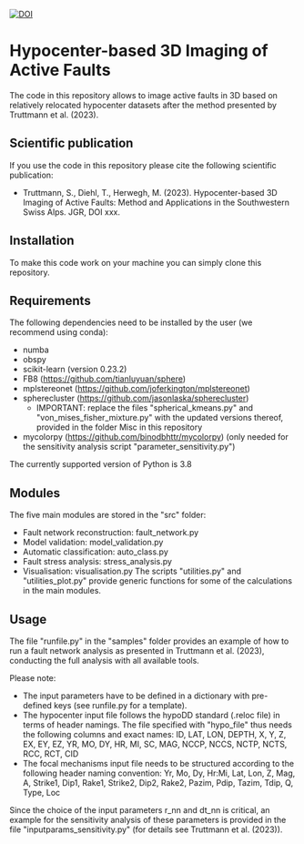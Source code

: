 

[![DOI](https://zenodo.org/badge/582537470.svg)](https://zenodo.org/badge/latestdoi/582537470)



# Hypocenter-based 3D Imaging of Active Faults

The code in this repository allows to image active faults in 3D based on relatively relocated hypocenter datasets after the method presented by Truttmann et al. (2023).

## Scientific publication
If you use the code in this repository please cite the following scientific publication:
- Truttmann, S., Diehl, T., Herwegh, M. (2023). Hypocenter-based 3D Imaging of Active Faults: Method and Applications in the Southwestern Swiss Alps. JGR, DOI xxx.

## Installation
To make this code work on your machine you can simply clone this repository. 

## Requirements
The following dependencies need to be installed by the user (we recommend using conda):
- numba
- obspy
- scikit-learn (version 0.23.2)
- FB8 (https://github.com/tianluyuan/sphere)
- mplstereonet (https://github.com/joferkington/mplstereonet)
- spherecluster (https://github.com/jasonlaska/spherecluster)
    - IMPORTANT: replace the files "spherical_kmeans.py" and "von_mises_fisher_mixture.py" with the updated versions thereof, provided in the folder Misc in this repository
- mycolorpy (https://github.com/binodbhttr/mycolorpy) (only needed for the sensitivity analysis script "parameter_sensitivity.py")

The currently supported version of Python is 3.8

## Modules
The five main modules are stored in the "src" folder:
- Fault network reconstruction: fault_network.py
- Model validation: model_validation.py
- Automatic classification: auto_class.py
- Fault stress analysis: stress_analysis.py
- Visualisation: visualisation.py
The scripts "utilities.py" and "utilities_plot.py" provide generic functions for some of the calculations in the main modules.

## Usage
The file "runfile.py" in the "samples" folder provides an example of how to run a fault network analysis as presented in Truttmann et al. (2023), conducting the full analysis with all available tools.

Please note:
- The input parameters have to be defined in a dictionary with pre-defined keys (see runfile.py for a template).
- The hypocenter input file follows the hypoDD standard (.reloc file) in terms of header namings. The file specified with "hypo_file" thus needs the following columns and exact names: ID, LAT, LON, DEPTH, X, Y, Z, EX, EY, EZ, YR, MO, DY, HR, MI, SC, MAG, NCCP, NCCS, NCTP, NCTS, RCC, RCT, CID
- The focal mechanisms input file needs to be structured according to the following header naming convention: Yr, Mo, Dy, Hr:Mi, Lat, Lon, Z, Mag, A, Strike1, Dip1, Rake1, Strike2, Dip2, Rake2, Pazim, Pdip, Tazim, Tdip, Q, Type, Loc

Since the choice of the input parameters r_nn and dt_nn is critical, an example for the sensitivity analysis of these parameters is provided in the file "inputparams_sensitivity.py" (for details see Truttmann et al. (2023)).
